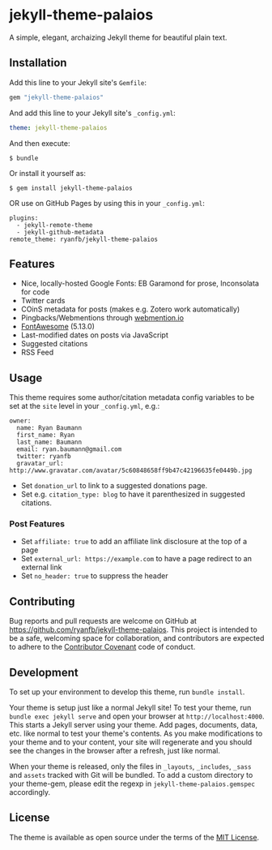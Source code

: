# jekyll-theme-palaios

A simple, elegant, archaizing Jekyll theme for beautiful plain text.

## Installation

Add this line to your Jekyll site's `Gemfile`:

```ruby
gem "jekyll-theme-palaios"
```

And add this line to your Jekyll site's `_config.yml`:

```yaml
theme: jekyll-theme-palaios
```

And then execute:

    $ bundle

Or install it yourself as:

    $ gem install jekyll-theme-palaios

OR use on GitHub Pages by using this in your `_config.yml`:

```
plugins:
  - jekyll-remote-theme
  - jekyll-github-metadata
remote_theme: ryanfb/jekyll-theme-palaios
```

## Features

* Nice, locally-hosted Google Fonts: EB Garamond for prose, Inconsolata for code
* Twitter cards
* COinS metadata for posts (makes e.g. Zotero work automatically)
* Pingbacks/Webmentions through [webmention.io](https://webmention.io/)
* [FontAwesome](https://fontawesome.com/) (5.13.0)
* Last-modified dates on posts via JavaScript
* Suggested citations
* RSS Feed

## Usage

This theme requires some author/citation metadata config variables to be set at the `site` level in your `_config.yml`, e.g.:

```
owner:
  name: Ryan Baumann
  first_name: Ryan
  last_name: Baumann
  email: ryan.baumann@gmail.com
  twitter: ryanfb
  gravatar_url: http://www.gravatar.com/avatar/5c60848658ff9b47c42196635fe0449b.jpg
```

* Set `donation_url` to link to a suggested donations page.
* Set e.g. `citation_type: blog` to have it parenthesized in suggested citations.

### Post Features

* Set `affiliate: true` to add an affiliate link disclosure at the top of a page
* Set `external_url: https://example.com` to have a page redirect to an external link
* Set `no_header: true` to suppress the header

## Contributing

Bug reports and pull requests are welcome on GitHub at https://github.com/ryanfb/jekyll-theme-palaios. This project is intended to be a safe, welcoming space for collaboration, and contributors are expected to adhere to the [Contributor Covenant](http://contributor-covenant.org) code of conduct.

## Development

To set up your environment to develop this theme, run `bundle install`.

Your theme is setup just like a normal Jekyll site! To test your theme, run `bundle exec jekyll serve` and open your browser at `http://localhost:4000`. This starts a Jekyll server using your theme. Add pages, documents, data, etc. like normal to test your theme's contents. As you make modifications to your theme and to your content, your site will regenerate and you should see the changes in the browser after a refresh, just like normal.

When your theme is released, only the files in `_layouts`, `_includes`, `_sass` and `assets` tracked with Git will be bundled.
To add a custom directory to your theme-gem, please edit the regexp in `jekyll-theme-palaios.gemspec` accordingly.

## License

The theme is available as open source under the terms of the [MIT License](https://opensource.org/licenses/MIT).

